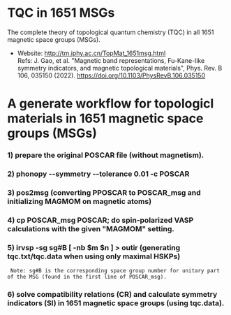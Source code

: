 # TQC in 1651 MSGs
The complete theory of topological quantum chemistry (TQC) in all 1651 magnetic space groups (MSGs).

* Website: http://tm.iphy.ac.cn/TopMat_1651msg.html <br> 
Refs: J. Gao, et al. "Magnetic band representations, Fu-Kane-like symmetry indicators, and magnetic topological materials", Phys. Rev. B 106, 035150 (2022). https://doi.org/10.1103/PhysRevB.106.035150  <br>

# A generate workflow for topologicl materials in 1651 magnetic space groups (MSGs)
### 1) prepare the original POSCAR file (without magnetism).

### 2) phonopy --symmetry --tolerance 0.01 -c POSCAR

### 3) pos2msg (converting PPOSCAR to POSCAR_msg and initializing MAGMOM on magnetic atoms)
 
### 4) cp POSCAR_msg POSCAR; do spin-polarized VASP calculations with the given "MAGMOM" setting.

### 5) irvsp -sg sg#B [ -nb $m $n ] > outir (generating tqc.txt/tqc.data when using only maximal HSKPs)
     Note: sg#B is the corresponding space group number for unitary part of the MSG (found in the first line of POSCAR_msg).

### 6) solve compatibility relations (CR) and calculate symmetry indicators (SI) in 1651 magnetic space groups (using tqc.data).
